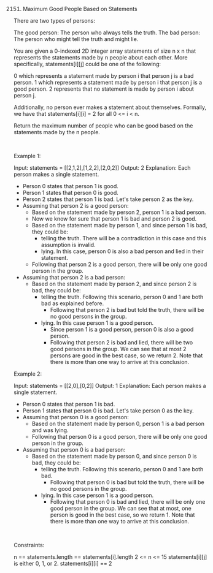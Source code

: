 2151. Maximum Good People Based on Statements

There are two types of persons:

The good person: The person who always tells the truth.
The bad person: The person who might tell the truth and might lie.

You are given a 0-indexed 2D integer array statements of size n x n that represents the statements made by n people about each other. More specifically, statements[i][j] could be one of the following:

0 which represents a statement made by person i that person j is a bad person.
1 which represents a statement made by person i that person j is a good person.
2 represents that no statement is made by person i about person j.

Additionally, no person ever makes a statement about themselves. Formally, we have that statements[i][i] = 2 for all 0 <= i < n.

Return the maximum number of people who can be good based on the statements made by the n people.

 

Example 1:

Input: statements = [[2,1,2],[1,2,2],[2,0,2]]
Output: 2
Explanation: Each person makes a single statement.
- Person 0 states that person 1 is good.
- Person 1 states that person 0 is good.
- Person 2 states that person 1 is bad.
Let's take person 2 as the key.
- Assuming that person 2 is a good person:
    - Based on the statement made by person 2, person 1 is a bad person.
    - Now we know for sure that person 1 is bad and person 2 is good.
    - Based on the statement made by person 1, and since person 1 is bad, they could be:
        - telling the truth. There will be a contradiction in this case and this assumption is invalid.
        - lying. In this case, person 0 is also a bad person and lied in their statement.
    - Following that person 2 is a good person, there will be only one good person in the group.
- Assuming that person 2 is a bad person:
    - Based on the statement made by person 2, and since person 2 is bad, they could be:
        - telling the truth. Following this scenario, person 0 and 1 are both bad as explained before.
            - Following that person 2 is bad but told the truth, there will be no good persons in the group.
        - lying. In this case person 1 is a good person.
            - Since person 1 is a good person, person 0 is also a good person.
            - Following that person 2 is bad and lied, there will be two good persons in the group.
We can see that at most 2 persons are good in the best case, so we return 2.
Note that there is more than one way to arrive at this conclusion.


Example 2:

Input: statements = [[2,0],[0,2]]
Output: 1
Explanation: Each person makes a single statement.
- Person 0 states that person 1 is bad.
- Person 1 states that person 0 is bad.
Let's take person 0 as the key.
- Assuming that person 0 is a good person:
    - Based on the statement made by person 0, person 1 is a bad person and was lying.
    - Following that person 0 is a good person, there will be only one good person in the group.
- Assuming that person 0 is a bad person:
    - Based on the statement made by person 0, and since person 0 is bad, they could be:
        - telling the truth. Following this scenario, person 0 and 1 are both bad.
            - Following that person 0 is bad but told the truth, there will be no good persons in the group.
        - lying. In this case person 1 is a good person.
            - Following that person 0 is bad and lied, there will be only one good person in the group.
We can see that at most, one person is good in the best case, so we return 1.
Note that there is more than one way to arrive at this conclusion.


 

Constraints:

n == statements.length == statements[i].length
2 <= n <= 15
statements[i][j] is either 0, 1, or 2.
statements[i][i] == 2